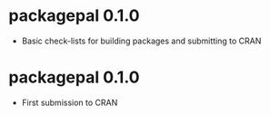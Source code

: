 # packagepal 0.1.0

* Basic check-lists for building packages and submitting to CRAN

# packagepal 0.1.0

* First submission to CRAN

